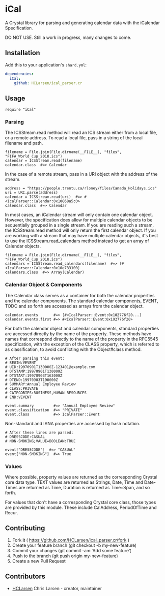 # iCal

A Crystal library for parsing and generating calendar data with the iCalendar Specification.

DO NOT USE. Still a work in progress, many changes to come.

## Installation

Add this to your application's `shard.yml`:

```yaml
dependencies:
  iCal:
    github: HCLarsen/ical_parser.cr
```

## Usage

```crystal
require "iCal"
```

### Parsing

The ICSStream.read method will read an ICS stream either from a local file, or a remote address. To read a local file, pass in a string of the local filename and path.

```crystal
filename = File.join(File.dirname(__FILE__), "files", "FIFA_World_Cup_2018.ics")
calendar = ICSStream.read(filename)
calendar.class  #=> Calendar
```

In the case of a remote stream, pass in a URI object with the address of the stream.

```crystal
address = "https://people.trentu.ca/rloney/files/Canada_Holidays.ics"
uri = URI.parse(address)
calendar = ICSStream.read(uri)  #=> #<IcalParser::Calendar:0x10868a5c0>
calendar.class  #=> Calendar
```
In most cases, an iCalendar stream will only contain one calendar object. However, the specification does allow for multiple calendar objects to be sequentially grouped in a single stream. If you are reading such a stream, the ICSStream.read method will only return the first calendar object. If you are working with a stream that may have multiple calendar objects, it's best to use the ICSStream.read_calendars method instead to get an array of Calendar objects.

```crystal
filename = File.join(File.dirname(__FILE__), "files", "FIFA_World_Cup_2018.ics")
calendars = ICSStream.read_calendars(filename)  #=> [#<IcalParser::Calendar:0x10e733100]
calendars.class  #=> Array(Calendar)
```

### Calendar Object & Components

The Calendar class serves as a container for both the calendar properties and the calendar components. The standard calendar components, EVENT, TODO and so forth are accessed as arrays from the calendar object.

```crystal
calendar.events       #=> [#<IcalParser::Event:0x102776f20...]
calendar.events.first #=> #<IcalParser::Event:0x102776f20>
```

For both the calendar object and calendar components, standard properties are accessed directly by the name of the property. These methods have names that correspond directly to the name of the property in the RFC5545 specification, with the exception of the CLASS property, which is referred to as classification, to avoid conflicting with the Object#class method.

```crystal
# After parsing this event:
# BEGIN:VEVENT
# UID:19970901T130000Z-123401@example.com
# DTSTAMP:19970901T130000Z
# DTSTART:19970903T163000Z
# DTEND:19970903T190000Z
# SUMMARY:Annual Employee Review
# CLASS:PRIVATE
# CATEGORIES:BUSINESS,HUMAN RESOURCES
# END:VEVENT

event.summary         #=> "Annual Employee Review"
event.classification  #=> "PRIVATE"
event.class           #=> IcalParser::Event
```

Non-standard and IANA properties are accessed by hash notation.

```crystal
# After these lines are parsed:
# DRESSCODE:CASUAL
# NON-SMOKING;VALUE=BOOLEAN:TRUE

event["DRESSCODE"]  #=> "CASUAL"
event["NON-SMOKING"]  #=> True
```

### Values

Where possible, property values are returned as the corresponding Crystal core data type. TEXT values are returned as Strings, Date, Time and Date-Times are returned as Time, Duration is returned as Time::Span, and so forth.

For values that don't have a corresponding Crystal core class, those types are provided by this module. These include CalAddress, PeriodOfTime and Recur.

## Contributing

1. Fork it ( https://github.com/HCLarsen/ical_parser.cr/fork )
2. Create your feature branch (git checkout -b my-new-feature)
3. Commit your changes (git commit -am 'Add some feature')
4. Push to the branch (git push origin my-new-feature)
5. Create a new Pull Request

## Contributors

- [HCLarsen](https://github.com/HCLarsen) Chris Larsen - creator, maintainer
